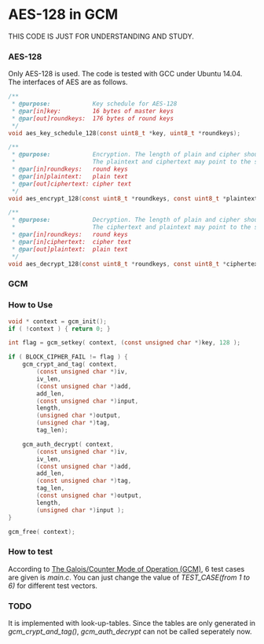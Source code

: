 # AES-128 in GCM
THIS CODE IS JUST FOR UNDERSTANDING AND STUDY.

### AES-128
Only AES-128 is used. The code is tested with GCC under Ubuntu 14.04. The interfaces of AES are as follows.
```C
/**
 * @purpose:			Key schedule for AES-128
 * @par[in]key:			16 bytes of master keys
 * @par[out]roundkeys:	176 bytes of round keys
 */
void aes_key_schedule_128(const uint8_t *key, uint8_t *roundkeys);

/**
 * @purpose:			Encryption. The length of plain and cipher should be one block (16 bytes).
 *						The plaintext and ciphertext may point to the same memory
 * @par[in]roundkeys:	round keys
 * @par[in]plaintext:	plain text
 * @par[out]ciphertext:	cipher text
 */
void aes_encrypt_128(const uint8_t *roundkeys, const uint8_t *plaintext, uint8_t *ciphertext);

/**
 * @purpose:			Decryption. The length of plain and cipher should be one block (16 bytes).
 *						The ciphertext and plaintext may point to the same memory
 * @par[in]roundkeys:	round keys
 * @par[in]ciphertext:	cipher text
 * @par[out]plaintext:	plain text
 */
void aes_decrypt_128(const uint8_t *roundkeys, const uint8_t *ciphertext, uint8_t *plaintext);
```

### GCM

### How to Use
```C
void * context = gcm_init();
if ( !context ) { return 0; }

int flag = gcm_setkey( context, (const unsigned char *)key, 128 );

if ( BLOCK_CIPHER_FAIL != flag ) {
	gcm_crypt_and_tag( context,
		(const unsigned char *)iv,
		iv_len,
		(const unsigned char *)add,
		add_len,
		(const unsigned char *)input,
		length,
		(unsigned char *)output,
		(unsigned char *)tag,
		tag_len);

	gcm_auth_decrypt( context,
		(const unsigned char *)iv,
		iv_len,
		(const unsigned char *)add,
		add_len,
		(const unsigned char *)tag,
		tag_len,
		(const unsigned char *)output,
		length,
		(unsigned char *)input );
}

gcm_free( context);
```

### How to test
According to [The Galois/Counter Mode of Operation (GCM)], 6 test cases are given is *main.c*. You can just change the value of *TEST_CASE(from 1 to 6)* for different test vectors.

### TODO
It is implemented with look-up-tables. Since the tables are only generated in *gcm_crypt_and_tag()*, *gcm_auth_decrypt* can not be called seperately now.

[The Galois/Counter Mode of Operation (GCM)]:<http://csrc.nist.gov/groups/ST/toolkit/BCM/documents/proposedmodes/gcm/gcm-spec.pdf>